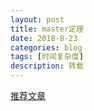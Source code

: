 ```yaml
---
layout: post
title: master定理
date: 2018-8-23
categories: blog
tags: [时间复杂度]
description: 转载
---
```


[推荐文章]("https://www.luogu.org/blog/Chanis/master")
